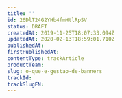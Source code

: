 ```yaml
---
title: ''
id: 26DlT24G2YHb4fmHtlRpSV
status: DRAFT
createdAt: 2019-11-25T18:07:33.094Z
updatedAt: 2020-02-13T18:59:01.710Z
publishedAt: 
firstPublishedAt: 
contentType: trackArticle
productTeam: 
slug: o-que-e-gestao-de-banners
trackId: 
trackSlugEN: 
---
```



